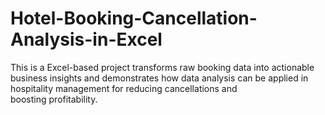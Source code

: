 # Hotel-Booking-Cancellation-Analysis-in-Excel
This is a Excel-based project transforms raw booking data into actionable business insights and demonstrates how data analysis can be applied in hospitality management for reducing cancellations and boosting profitability.
